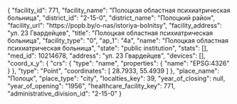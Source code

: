 {
    "facility_id": 771,
    "facility_name": "Полоцкая областная психиатрическая больница",
    "district_id": "2-15-0",
    "district_name": "Полоцкий район",
    "facility_url": "https:\/\/popb.by\/o-nas\/istoriya-bolnitsy",
    "facility_address": "ул. 23 Гвардейцев",
    "title": "Полоцкая областная психиатрическая больница",
    "facility_type": "0",
    "ap_1": "4а",
    "name": "Полоцкая областная психиатрическая больница",
    "state": "public institution",
    "stats": [],
    "med_id": 10214678,
    "address": "ул. 23 Гвардейцев",
    "devices": [],
    "coord_x_y": {
        "crs": {
            "type": "name",
            "properties": {
                "name": "EPSG:4326"
            }
        },
        "type": "Point",
        "coordinates": [
            28.7933,
            55.4939
        ]
    },
    "place_name": "Полоцк",
    "place_type": "city",
    "localties_key": 39,
    "year_of_closing": null,
    "year_of_opening": "1956",
    "healthcare_facility_key": 771,
    "administrative_division_id": "2-15-0"
}